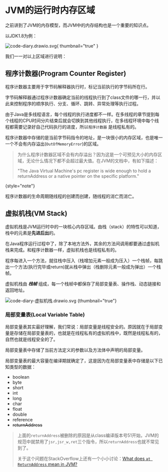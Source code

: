 # JVM的运行时内存区域

之前讲到了JVM的内存模型，而JVM中的内存结构也是一个重要的知识点。

以JDK1.8为例：

![code-diary.drawio.svg](code-diary.drawio.svg){ thumbnail="true" }

我们一一对以上区域进行说明：

## 程序计数器(Program Counter Register)

程序计数器主要用于字节码解释器执行时，标记当前执行的字节码所在行。

字节码解释器通过程序计数器确定当前的线程执行到了class文件的哪一行，并以此来控制程序的顺序执行、分支、循环、跳转、异常处理等执行过程。

由于Java是多线程语言，每个线程的执行进度都不一样。在多线程的章节提到每个线程的CPU时间分片结束后就会切换到其他线程执行，在多线程环境中每个线程都需要记录好自己代码执行的进度，所以`程序计数器`
是线程私有的。

程序计数器中存储的是当前字节码指令的地址，是一块很小的内存区域，也是唯一一个不会有内存溢出(`OutOfMemoryError`)的区域。

> 为什么程序计数器区域不会有内存溢出？因为这是一个可预见大小的内存区域，无论什么情况下都不会超过最大值。在JVM的文档中，有如下描述：
>
> "The Java Virtual Machine's pc register is wide enough to hold a returnAddress or a native pointer on the specific
> platform."
>
{style="note"}

程序计数器的生命周期随线程的创建而创建，随线程的消亡而消亡。

## 虚拟机栈(VM Stack)

虚拟机栈是JVM运行时中的一块核心内存区域。由栈（stack）的特性可以知道，栈中的元素是**先进后出**的。

在Java程序运行过程中了，除了本地方法外，其余的方法间调用都要通过虚拟机栈来完成。和程序计数器一样，虚拟机栈也是线程私有的。

程序每进入一个方法，就往栈中压入（栈增加元素一般成为压入）一个栈帧，每跳出一个方法(执行完毕或return)就从栈中弹出（栈删除元素一般成为弹出）一个栈帧。

虚拟机栈由 ***栈帧*** 组成，每一个栈帧中都保存了局部变量表、操作栈、动态链接和返回地址。

![code-diary-虚拟机栈.drawio.svg](code-diary-虚拟机栈.drawio.svg) {thumbnail="true"}

### 局部变量表(Local Variable Table)

局部变量表其实最好理解，我们常说：局部变量是线程安全的。原因就在于局部变量是存储在局部变量表的，也就是在线程私有的虚拟机栈中，既然是线程私有的，自然也就是线程安全的了。

局部变量表中存储了当前方法定义的参数以及方法体中声明的局部变量。

局部变量表的最大容量在编译期就确定了，这是因为在局部变量表中存储是以下已知类型的数据：

- boolean
- byte
- short
- int
- long
- char
- float
- double
- reference
- ~~returnAddress~~

> 上面的`returnAddress`被删除的原因是从class编译版本号51开始，JVM的规范中就禁用了`jsr,jsr_w,ret`三个指令，所以`returnAddress`也就不常见到了。
>
> 关于这个问题在StackOverflow上还有一个小小讨论：<a href="https://stackoverflow.com/questions/57753497/what-does-at-returnaddress-mean-in-jvm">What does `at ReturnAddress` mean in JVM?</a> 

